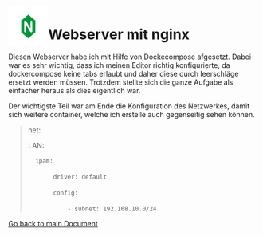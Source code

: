 <img align="left" width="80" height="80" src="../img/../../img/nginx-logo.png" alt="nginx Logo">

# Webserver mit nginx
Diesen Webserver habe ich mit Hilfe von Dockecompose afgesetzt. Dabei war es sehr wichtig, dass ich meinen Editor richtig konfigurierte, da dockercompose keine tabs erlaubt und daher diese durch leerschläge ersetzt werden müssen. Trotzdem stellte sich die ganze Aufgabe als einfacher heraus als dies eigentlich war.

Der wichtigste Teil war am Ende die Konfiguration des Netzwerkes, damit sich weitere container, welche ich erstelle auch gegenseitig sehen können.

> 
> net: 
> 
>    LAN:
> 
>       ipam:
> 
>            driver: default
> 
>            config:
> 
>                - subnet: 192.168.10.0/24
> 


[Go back to main Document](https://github.com/Daddey69/Modul_300/blob/master/README.md)